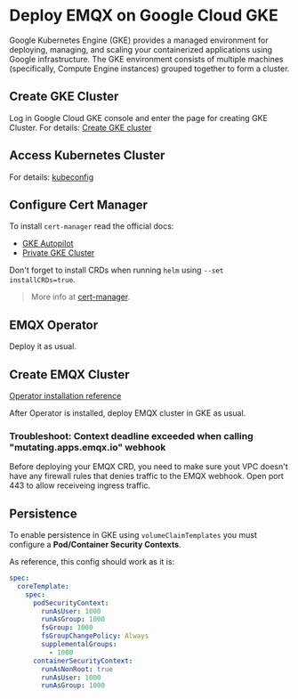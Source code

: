 # Deploy EMQX on Google Cloud GKE

Google Kubernetes Engine (GKE) provides a managed environment for deploying, managing, and scaling your containerized applications using Google infrastructure. The GKE environment consists of multiple machines (specifically, Compute Engine instances) grouped together to form a cluster.

## Create GKE Cluster

Log in Google Cloud GKE console and enter the page for creating GKE Cluster. For details: [Create GKE cluster](https://cloud.google.com/kubernetes-engine/docs/how-to/creating-an-autopilot-cluster)

## Access Kubernetes Cluster

For details: [kubeconfig](https://cloud.google.com/kubernetes-engine/docs/how-to/cluster-access-for-kubectl)

## Configure Cert Manager

To install `cert-manager` read the official docs:

- [GKE Autopilot](https://cert-manager.io/docs/installation/compatibility/#gke-autopilot)
- [Private GKE Cluster](https://cert-manager.io/docs/installation/compatibility/#gke)

Don't forget to install CRDs when running `helm` using `--set installCRDs=true`.

> More info at [cert-manager](https://cert-manager.io).

## EMQX Operator

Deploy it as usual.

## Create EMQX Cluster

[Operator installation reference](https://github.com/emqx/emqx-operator/blob/main/docs/en_US/getting-started/getting-started.md)

After Operator is installed, deploy EMQX cluster in GKE as usual.

### Troubleshoot: Context deadline exceeded when calling "mutating.apps.emqx.io" webhook

Before deploying your EMQX CRD, you need to make sure yout VPC doesn't have any firewall rules that denies traffic to the EMQX webhook.
Open port 443 to allow receiveing ingress traffic.

## Persistence

To enable persistence in GKE using `volumeClaimTemplates` you must configure a **Pod/Container Security Contexts**.

As reference, this config should work as it is:

```yaml
spec:
  coreTemplate:
    spec:
      podSecurityContext:
        runAsUser: 1000
        runAsGroup: 1000
        fsGroup: 1000
        fsGroupChangePolicy: Always
        supplementalGroups:
          - 1000
      containerSecurityContext:
        runAsNonRoot: true
        runAsUser: 1000
        runAsGroup: 1000
```
